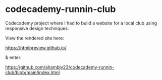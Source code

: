 # codecademy-runnin-club
Codecademy project where I had to build a website for a local club using responsive design techniques.


View the rendered site here:

https://htmlpreview.github.io/

& enter:

https://github.com/ahambly23/codecademy-runnin-club/blob/main/index.html
